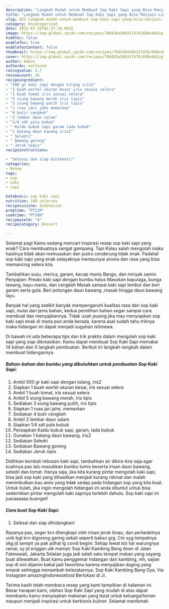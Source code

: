```yaml
---
description: "Langkah Mudah untuk Membuat Sop Kaki Sapi yang Bisa Manjain Lidah, Buat Buka Puasa Bisa Manjain Lidah"
title: "Langkah Mudah untuk Membuat Sop Kaki Sapi yang Bisa Manjain Lidah, Buat Buka Puasa Bisa Manjain Lidah"
slug: 825-langkah-mudah-untuk-membuat-sop-kaki-sapi-yang-bisa-manjain-lidah-buat-buka-puasa-bisa-manjain-lidah
category: Uncategorized
date: 2022-07-26T02:37:34.993Z
image: https://img-global.cpcdn.com/recipes/78d420a50b317476/680x482cq70/sop-kaki-sapi-foto-resep-utama.jpg
hideToc: false
enableToc: true
enableTocContent: false
thumbnail: https://img-global.cpcdn.com/recipes/78d420a50b317476/680x482cq70/sop-kaki-sapi-foto-resep-utama.jpg
cover: https://img-global.cpcdn.com/recipes/78d420a50b317476/680x482cq70/sop-kaki-sapi-foto-resep-utama.jpg
author: Admin
authorAv: notfound
ratingvalue: 4.7
reviewcount: 10
recipeingredient:
- "500 gr kaki sapi dengan tulang iris2"
- "1 buah wortel ukuran besar iris sesuai selera"
- "1 buah tomat iris sesuai selera"
- "5 siung bawang merah iris tipis"
- "3 siung bawang putih iris tipis"
- "1 ruas jari jahe memarkan"
- "4 butir cengkeh"
- "2 lembar daun salam"
- "1/4 sdt pala bubuk"
- " Kaldu bubuk sapi garam lada bubuk"
- "1 batang daun bawang iris2"
- " Seledri"
- " Bawang goreng"
- " Jeruk nipis"
recipeinstructions:

- "Selesai dan siap dinikmati!"
categories:
- Resep
tags:
- sop
- kaki
- sapi

katakunci: sop kaki sapi 
nutrition: 248 calories
recipecuisine: Indonesian
preptime: "PT21M"
cooktime: "PT38M"
recipeyield: "4"
recipecategory: Dessert

---
```



Selamat pagi Kamu sedang mencari inspirasi resep sop kaki sapi yang enak? Cara membuatnya sangat gampang. Tapi Kalau salah mengolah maka hasilnya tidak akan memuaskan dan justru cenderung tidak enak. Padahal sop kaki sapi yang enak selayaknya mempunyai aroma dan rasa yang bisa memancing selera kita.


Tambahkan susu, merica, garam, kecap manis Bango, dan minyak samin. Penyajian: Preato kaki sapi dengan bumbu halus Masukan kapulaga, bunga lawang, kayu manis, dan cengkeh Masak sampai kaki sapi lembut dan beri garam serta gula. Beri potongan daun bawang ,masak hingga daun bawang layu.

Banyak hal yang sedikit banyak mempengaruhi kualitas rasa dari sop kaki sapi, mulai dari jenis bahan, kedua pemilihan bahan segar sampai cara membuat dan menyajikannya. Tidak usah pusing jika mau menyiapkan sop kaki sapi enak di mana pun anda berada, karena asal sudah tahu triknya maka hidangan ini dapat menjadi suguhan istimewa.


Di bawah ini ada beberapa tips dan trik praktis dalam mengolah sop kaki sapi yang siap dikreasikan. Kamu dapat membuat Sop Kaki Sapi memakai 14 bahan dan 0 langkah pembuatan. Berikut ini langkah-langkah dalam membuat hidangannya.

<!--inarticleads1-->

##### Bahan-bahan dan bumbu yang dibutuhkan untuk pembuatan Sop Kaki Sapi:

1. Ambil 500 gr kaki sapi dengan tulang, iris2
1. Siapkan 1 buah wortel ukuran besar, iris sesuai selera
1. Ambil 1 buah tomat, iris sesuai selera
1. Ambil 5 siung bawang merah, iris tipis
1. Sediakan 3 siung bawang putih, iris tipis
1. Siapkan 1 ruas jari jahe, memarkan
1. Sediakan 4 butir cengkeh
1. Ambil 2 lembar daun salam
1. Siapkan 1/4 sdt pala bubuk
1. Persiapkan  Kaldu bubuk sapi, garam, lada bubuk
1. Gunakan 1 batang daun bawang, iris2
1. Sediakan  Seledri
1. Sediakan  Bawang goreng
1. Sediakan  Jeruk nipis


Didihkan kembali rebusan kaki sapi, tambahkan air dikira-kira saja agar kuahnya pas lalu masukkan bumbu tumis beserta irisan daun bawang, seledri dan tomat. Hanya saja, jika kita kurang pintar mengolah kaki sapi, bisa jadi sop kaki yang dihasilkan menjadi kurang nikmat dan malah menimbulkan bau amis yang tidak sedap pada hidangan sop yang kita buat. Untuk itulah, jika ingin mengolah hidangan ini anda dituntut untuk bisa sedemikian pintar mengolah kaki sapinya terlebih dahulu. Sop kaki sapi ini juaraaaaaa buanget! 

<!--inarticleads2-->

##### Cara buat Sop Kaki Sapi:


1. Selesai dan siap dihidangkan!

Rasanya pas, seger krn dilengkapi oleh irisan jeruk limau, dan perkedelnya unik bgt krn digoreng garing sekali seperti bakso grg. Cm syg tempatnya skg jd sempit ya pak pdhal lg covid begini. Setiap lewat klo liat warungnya ramai, sy jd enggan utk mampir Sop Kaki Kambing Bang Anen di Jalan Fatmawati, Jakarta Selatan juga jadi salah satu tempat makan yang sayang buat dilewatkan. Buat kamu penggemar hidangan dari kambing, nih, sajian sop di sini dijamin bakal jadi favoritmu karena menyajikan daging yang empuk sehingga menambah kelezatannya. Sop Kaki Kambing Bang Oya, Via Instagram amazingindonesiafood Berlokasi di Jl. 

Terima kasih telah membaca resep yang kami tampilkan di halaman ini. Besar harapan kami, olahan Sop Kaki Sapi yang mudah di atas dapat membantu kamu menyiapkan makanan yang lezat untuk keluarga/teman maupun menjadi inspirasi untuk berbisnis kuliner. Selamat menikmati

